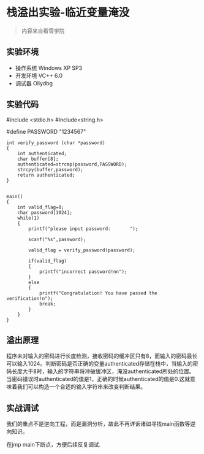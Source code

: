 # 栈溢出实验-临近变量淹没

> 内容来自看雪学院

## 实验环境

- 操作系统    Windows XP SP3
- 开发环境    VC++ 6.0
- 调试器    Ollydbg

## 实验代码

#include <stdio.h>
#include<string.h>
 
#define PASSWORD "1234567"

```
int verify_password (char *password)
{
    int authenticated;
    char buffer[8];
    authenticated=strcmp(password,PASSWORD);
    strcpy(buffer,password);   
    return authenticated;
}
 
 
main()
{
    int valid_flag=0;
    char password[1024];
    while(1)
    {
        printf("please input password:       ");
 
        scanf("%s",password);
 
        valid_flag = verify_password(password);
 
        if(valid_flag)
        {
            printf("incorrect password!nn");
        }
        else
        {
            printf("Congratulation! You have passed the verification!n");
            break;
        }
    }
}
```

## 溢出原理

	
程序未对输入的密码进行长度检测，接收密码的缓冲区只有8，而输入的密码最长可以输入1024。判断密码是否正确的变量authenticated存储在栈中，当输入的密码长度大于8时，输入的字符串将冲破缓冲区，淹没authenticated所处的位置。当密码错误时authenticated的值是1，正确的时候authenticated的值是0.这就意味着我们可以构造一个合适的输入字符串来改变判断结果。

## 实战调试

我们的重点不是逆向工程，而是漏洞分析，故此不再详诉诸如寻找main函数等逆向知识。

在jmp main下断点，方便后续反复调试.

